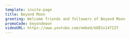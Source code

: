 ```yaml
---
template: invite-page
title: Beyond Moon
greeting: Welcome friends and followers of Beyond Moon
promoCode: beyondmoon
videoURL: https://www.youtube.com/embed/UOESx14TIZY
---
```

